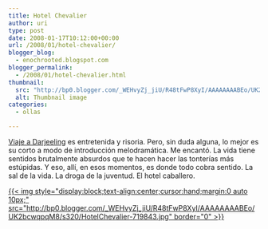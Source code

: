 ```yaml
---
title: Hotel Chevalier
author: uri
type: post
date: 2008-01-17T10:12:00+00:00
url: /2008/01/hotel-chevalier/
blogger_blog:
  - enochrooted.blogspot.com
blogger_permalink:
  - /2008/01/hotel-chevalier.html
thumbnail:
  src: "http://bp0.blogger.com/_WEHvyZj_jiU/R48tFwP8XyI/AAAAAAAABEo/UK2bcwqpqM8/s320/HotelChevalier-719843.jpg"
  alt: Thumbnail image
categories:
  - ollas

---
```

[Viaje a Darjeeling][1] es entretenida y risoria. Pero, sin duda alguna, lo mejor es su corto a modo de introducción melodramática. Me encantó. La vida tiene sentidos brutalmente absurdos que te hacen hacer las tonterías más estúpidas. Y eso, allí, en esos momentos, es donde todo cobra sentido. La sal de la vida. La droga de la juventud. El hotel caballero.

[{{< img style="display:block;text-align:center;cursor:hand;margin:0 auto 10px;" src="http://bp0.blogger.com/_WEHvyZj_jiU/R48tFwP8XyI/AAAAAAAABEo/UK2bcwqpqM8/s320/HotelChevalier-719843.jpg" border="0" >}}][2]

 [1]: http://www.imdb.com/title/tt0838221/
 [2]: http://bp0.blogger.com/_WEHvyZj_jiU/R48tFwP8XyI/AAAAAAAABEo/UK2bcwqpqM8/s1600-h/HotelChevalier-719843.jpg